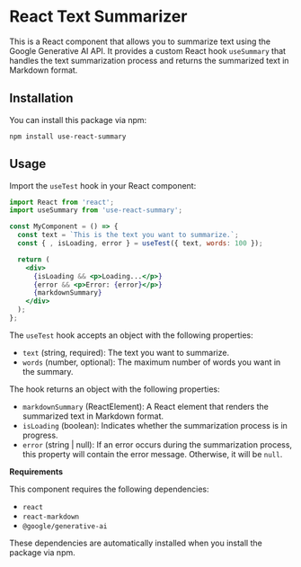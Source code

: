 # React Text Summarizer

This is a React component that allows you to summarize text using the Google Generative AI API. It provides a custom React hook `useSummary` that handles the text summarization process and returns the summarized text in Markdown format.

## Installation

You can install this package via npm:
```
npm install use-react-summary
```

## Usage

Import the `useTest` hook in your React component:

```jsx
import React from 'react';
import useSummary from 'use-react-summary';

const MyComponent = () => {
  const text = `This is the text you want to summarize.`;
  const { , isLoading, error } = useTest({ text, words: 100 });

  return (
    <div>
      {isLoading && <p>Loading...</p>}
      {error && <p>Error: {error}</p>}
      {markdownSummary}
    </div>
  );
};
```

The `useTest` hook accepts an object with the following properties:

- `text` (string, required): The text you want to summarize.
- `words` (number, optional): The maximum number of words you want in the summary.

The hook returns an object with the following properties:

- `markdownSummary` (ReactElement): A React element that renders the summarized text in Markdown format.
- `isLoading` (boolean): Indicates whether the summarization process is in progress.
- `error` (string | null): If an error occurs during the summarization process, this property will contain the error message. Otherwise, it will be `null`.

**Requirements**

This component requires the following dependencies:

- `react`
- `react-markdown`
- `@google/generative-ai`

These dependencies are automatically installed when you install the package via npm.